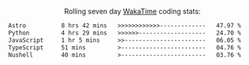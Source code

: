<p align="center">Rolling seven day <a href="https://wakatime.com/@syrkis"/>WakaTime</a> coding stats:</p>
<!--START_SECTION:waka-->

```txt
Astro          8 hrs 42 mins   >>>>>>>>>>>>-------------   47.97 %
Python         4 hrs 29 mins   >>>>>>-------------------   24.70 %
JavaScript     1 hr 5 mins     >>-----------------------   06.05 %
TypeScript     51 mins         >------------------------   04.76 %
Nushell        40 mins         >------------------------   03.76 %
```

<!--END_SECTION:waka-->
